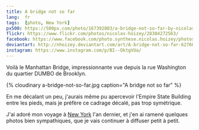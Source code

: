 ```yaml
---
title: A bridge not so far
lang:  fr
tags:  [photo, New York]
px500: https://500px.com/photo/167392803/a-bridge-not-so-far-by-nicolas-hoizey
flickr: https://www.flickr.com/photos/nicolas-hoizey/28304272563/
facebook: https://www.facebook.com/photo.synthese.nicolas.hoizey/photos/a.310523142454600.1073741828.310495275790720/570513543122224/?type=1&amp;theater
deviantart: http://nhoizey.deviantart.com/art/A-bridge-not-so-far-627601257
instagram: https://www.instagram.com/p/BI--OktgVUa/
---
```


Voilà le Manhattan Bridge, impressionnante vue depuis la rue Washington du quartier DUMBO de Brooklyn.

{% cloudinary a-bridge-not-so-far.jpg caption="A bridge not so far" %}

En me décalant un peu, j'aurais même pu apercevoir l'Empire State Building entre les pieds, mais je préfère ce cadrage décalé, pas trop symétrique.

J'ai adoré mon voyage à [New York](/tags/new-york.html) l'an dernier, et j'en ai ramené quelques photos bien sympathiques, que je vais continuer à diffuser petit à petit.
